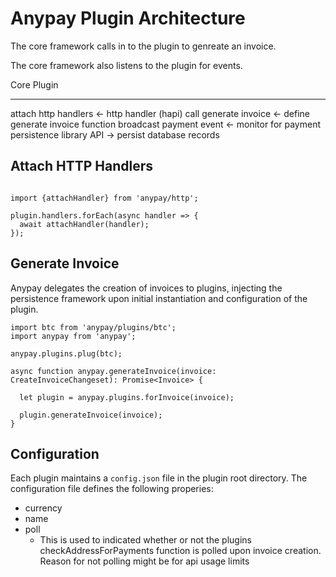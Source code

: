 # Anypay Plugin Architecture

The core framework calls in to the plugin to genreate an invoice.

The core framework also listens to the plugin for events.

Core                            Plugin
----                            ------
attach http handlers            <- http handler (hapi)
call generate invoice           <- define generate invoice function
broadcast payment event         <- monitor for payment
persistence library API         -> persist database records

## Attach HTTP Handlers

```

import {attachHandler} from 'anypay/http';

plugin.handlers.forEach(async handler => {
  await attachHandler(handler);
});

```
## Generate Invoice

Anypay delegates the creation of invoices to plugins, injecting the
persistence framework upon initial instantiation and configuration
of the plugin.

```
import btc from 'anypay/plugins/btc';
import anypay from 'anypay';

anypay.plugins.plug(btc);

async function anypay.generateInvoice(invoice: CreateInvoiceChangeset): Promise<Invoice> {

  let plugin = anypay.plugins.forInvoice(invoice);

  plugin.generateInvoice(invoice);
}
```

## Configuration

Each plugin maintains a `config.json` file in the plugin root directory. The configuration
file defines the following properies:

- currency
- name
- poll
  - This is used to indicated whether or not the plugins checkAddressForPayments function is polled upon invoice creation.  Reason for not polling might be for api usage limits
